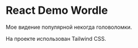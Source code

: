# React Demo Wordle

Мое видение популярной некогда головоломки.

На проекте использован Tailwind CSS.
